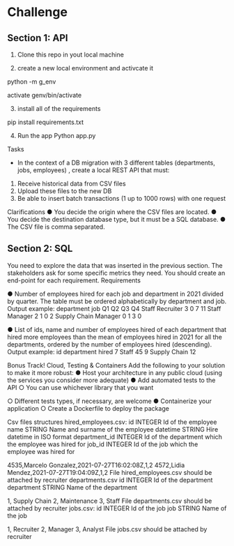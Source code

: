 
# Challenge

## Section 1: API

1. Clone this repo in yout local machine

2. create a new local environment and activcate it

python -m g_env 

activate genv/bin/activate

3. install all of the requirements

pip install requirements.txt


4. Run the app
Python app.py

Tasks

-  In the context of a DB migration with 3 different tables (departments, jobs, employees) , create
a local REST API that must:

1. Receive historical data from CSV files
2. Upload these files to the new DB
3. Be able to insert batch transactions (1 up to 1000 rows) with one request


Clarifications
● You decide the origin where the CSV files are located.
● You decide the destination database type, but it must be a SQL database.
● The CSV file is comma separated.

## Section 2: SQL
You need to explore the data that was inserted in the previous section. The stakeholders ask
for some specific metrics they need. You should create an end-point for each requirement.
Requirements

● Number of employees hired for each job and department in 2021 divided by quarter. The
table must be ordered alphabetically by department and job.
Output example:
department job Q1 Q2 Q3 Q4
Staff Recruiter 3 0 7 11
Staff Manager 2 1 0 2
Supply Chain Manager 0 1 3 0

● List of ids, name and number of employees hired of each department that hired more
employees than the mean of employees hired in 2021 for all the departments, ordered
by the number of employees hired (descending).
Output example:
id department hired
7 Staff 45
9 Supply Chain 12

Bonus Track! Cloud, Testing & Containers
Add the following to your solution to make it more robust:
● Host your architecture in any public cloud (using the services you consider more
adequate)
● Add automated tests to the API
○ You can use whichever library that you want

○ Different tests types, if necessary, are welcome
● Containerize your application
○ Create a Dockerfile to deploy the package

Csv files structures
hired_employees.csv:
id INTEGER Id of the employee
name STRING Name and surname of the employee
datetime STRING Hire datetime in ISO format
department_id INTEGER Id of the department which the employee was hired for
job_id INTEGER Id of the job which the employee was hired for

4535,Marcelo Gonzalez,2021-07-27T16:02:08Z,1,2
4572,Lidia Mendez,2021-07-27T19:04:09Z,1,2
File hired_employees.csv should be attached by recruiter
departments.csv
id INTEGER Id of the department
department STRING Name of the department

1, Supply Chain
2, Maintenance
3, Staff
File departments.csv should be attached by recruiter
jobs.csv:
id INTEGER Id of the job
job STRING Name of the job

1, Recruiter
2, Manager
3, Analyst
File jobs.csv should be attached by recruiter  